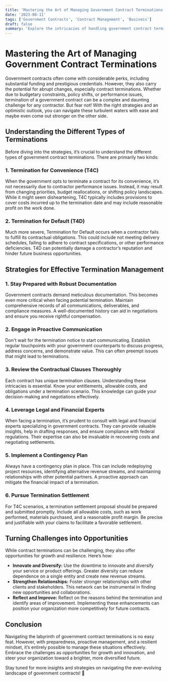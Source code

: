 ```yaml
---
title: 'Mastering the Art of Managing Government Contract Terminations'
date: '2023-08-11'
tags: ['Government Contracts', 'Contract Management', 'Business']
draft: false
summary: 'Explore the intricacies of handling government contract terminations efficiently, ensuring minimal disruption and maximized opportunities for resilience and growth.'
---
```


# Mastering the Art of Managing Government Contract Terminations

Government contracts often come with considerable perks, including substantial funding and prestigious credentials. However, they also carry the potential for abrupt changes, especially contract terminations. Whether due to budgetary constraints, policy shifts, or performance issues, termination of a government contract can be a complex and daunting challenge for any contractor. But fear not! With the right strategies and an optimistic outlook, you can navigate these turbulent waters with ease and maybe even come out stronger on the other side.

## Understanding the Different Types of Terminations

Before diving into the strategies, it’s crucial to understand the different types of government contract terminations. There are primarily two kinds:

### 1. Termination for Convenience (T4C)

When the government opts to terminate a contract for its convenience, it’s not necessarily due to contractor performance issues. Instead, it may result from changing priorities, budget reallocations, or shifting policy landscapes. While it might seem disheartening, T4C typically includes provisions to cover costs incurred up to the termination date and may include reasonable profit on the work done.

### 2. Termination for Default (T4D)

Much more severe, Termination for Default occurs when a contractor fails to fulfill its contractual obligations. This could include not meeting delivery schedules, failing to adhere to contract specifications, or other performance deficiencies. T4D can potentially damage a contractor’s reputation and hinder future business opportunities.

## Strategies for Effective Termination Management

### 1. Stay Prepared with Robust Documentation

Government contracts demand meticulous documentation. This becomes even more critical when facing potential termination. Maintain comprehensive records of all communications, deliverables, and compliance measures. A well-documented history can aid in negotiations and ensure you receive rightful compensation.

### 2. Engage in Proactive Communication

Don't wait for the termination notice to start communicating. Establish regular touchpoints with your government counterparts to discuss progress, address concerns, and demonstrate value. This can often preempt issues that might lead to terminations.

### 3. Review the Contractual Clauses Thoroughly

Each contract has unique termination clauses. Understanding these intricacies is essential. Know your entitlements, allowable costs, and obligations under a termination scenario. This knowledge can guide your decision-making and negotiations effectively.

### 4. Leverage Legal and Financial Experts

When facing a termination, it’s prudent to consult with legal and financial experts specializing in government contracts. They can provide valuable insights, help in drafting responses, and ensure compliance with federal regulations. Their expertise can also be invaluable in recovering costs and negotiating settlements.

### 5. Implement a Contingency Plan

Always have a contingency plan in place. This can include redeploying project resources, identifying alternative revenue streams, and maintaining relationships with other potential partners. A proactive approach can mitigate the financial impact of a termination.

### 6. Pursue Termination Settlement

For T4C scenarios, a termination settlement proposal should be prepared and submitted promptly. Include all allowable costs, such as work performed, materials purchased, and a reasonable profit margin. Be precise and justifiable with your claims to facilitate a favorable settlement.

## Turning Challenges into Opportunities

While contract terminations can be challenging, they also offer opportunities for growth and resilience. Here’s how:

- **Innovate and Diversify:** Use the downtime to innovate and diversify your service or product offerings. Greater diversity can reduce dependence on a single entity and create new revenue streams.
- **Strengthen Relationships:** Foster stronger relationships with other clients and stakeholders. This network can be instrumental in finding new opportunities and collaborations.
- **Reflect and Improve:** Reflect on the reasons behind the termination and identify areas of improvement. Implementing these enhancements can position your organization more competitively for future contracts.

## Conclusion

Navigating the labyrinth of government contract terminations is no easy feat. However, with preparedness, proactive management, and a resilient mindset, it’s entirely possible to manage these situations effectively. Embrace the challenges as opportunities for growth and innovation, and steer your organization toward a brighter, more diversified future.

Stay tuned for more insights and strategies on navigating the ever-evolving landscape of government contracts! 🌟